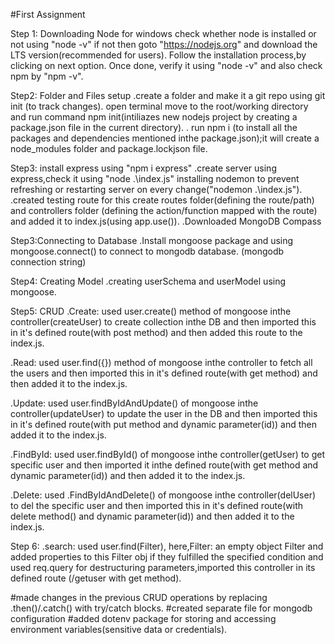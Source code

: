 #First Assignment

Step 1: Downloading Node for windows
check whether node is installed or not using "node -v"
if not then goto "https://nodejs.org" and download the LTS version(recommended for users).
Follow the installation process,by clicking on next option. Once done, verify it using "node -v" and also check npm by "npm -v".

Step2: Folder and Files setup
.create a folder and make it a git repo using git init (to track changes).
open terminal move to the root/working directory and run command npm init(intiliazes new nodejs project by creating a package.json file in the current directory).
. run npm i (to install all the packages and dependencies mentioned inthe package.json);it will create a node_modules folder and package.lockjson file.

Step3: install express using "npm i express"
.create server using express,check it using "node .\index.js" 
installing nodemon to prevent refreshing or restarting server on every change("nodemon .\index.js").
.created testing route for this create routes folder(defining the route/path) and controllers folder (defining the action/function mapped with the route) and added it to index.js(using app.use()).
.Downloaded MongoDB Compass

Step3:Connecting to Database
.Install mongoose package and using mongoose.connect() to connect to mongodb database.
(mongodb connection string)

Step4: Creating Model
.creating userSchema and userModel using mongoose.

Step5: CRUD
.Create: used user.create() method of mongoose inthe controller(createUser) to create collection inthe DB and then imported this in it's defined route(with post method) and then added this route to the index.js.
 
.Read: used user.find({}) method of mongoose inthe controller to fetch all the users and then imported this in it's defined route(with get method) and then added it to the index.js.

.Update: used user.findByIdAndUpdate() of mongoose inthe controller(updateUser) to update the user in the DB and then imported this in it's defined route(with put method and dynamic parameter(id)) and then added it to the index.js.

.FindById: used user.findById() of mongoose inthe controller(getUser) to get specific user and then imported it inthe defined route(with get method and dynamic parameter(id)) and then added it to the index.js.

.Delete: used .FindByIdAndDelete() of mongoose inthe controller(delUser) to del the specific user and then imported this in it's defined route(with delete method() and dynamic parameter(id)) and then added it to the index.js.

Step 6: 
.search: used user.find(Filter), here,Filter: an empty object Filter and added properties to this Filter obj if they fulfilled the specified condition and used req.query for destructuring parameters,imported this controller in its defined route (/getuser with get method).

#made changes in the previous CRUD operations by replacing .then()/.catch() with try/catch blocks.
#created separate file for mongodb configuration 
#added dotenv package for storing and accessing environment variables(sensitive data or credentials).






